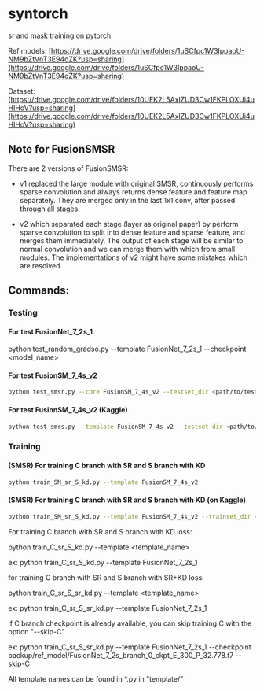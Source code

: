 # syntorch
 sr and mask training on pytorch
 
Ref models:
[https://drive.google.com/drive/folders/1uSCfpc1W3IppaoU-NM9bZtVnT3E94oZK?usp=sharing](https://drive.google.com/drive/folders/1uSCfpc1W3IppaoU-NM9bZtVnT3E94oZK?usp=sharing)

Dataset:
[https://drive.google.com/drive/folders/10UEK2L5AxIZUD3Cw1FKPLOXUi4uHIHoV?usp=sharing](https://drive.google.com/drive/folders/10UEK2L5AxIZUD3Cw1FKPLOXUi4uHIHoV?usp=sharing)

## Note for FusionSMSR

There are 2 versions of FusionSMSR: 

- v1 replaced the large module with original SMSR, continuously performs sparse convolution and always returns dense feature and feature map separately. They are merged only in the last 1x1 conv, after passed through all stages

- v2 which separated each stage (layer as original paper) by perform sparse convolution to split into dense feature and sparse feature, and merges them immediately. The output of each stage will be similar to normal convolution and we can merge them with which from small modules. The implementations of v2 might have some mistakes which are resolved.


## Commands:

### Testing
#### For test FusionNet_7_2s_1
python test_random_gradso.py --template FusionNet_7_2s_1 --checkpoint <model_name>

#### For test FusionSM_7_4s_v2
```bash
python test_smsr.py --core FusionSM_7_4s_v2 --testset_dir <path/to/testset>
```

#### For test FusionSM_7_4s_v2 (Kaggle)
```bash
python test_smrs.py --template FusionSM_7_4s_v2 --testset_dir <path/to/test/set> --checkpoint <checkpoint path>
```

### Training

#### (SMSR) For training C branch with SR and S branch with KD
```bash
python train_SM_sr_S_kd.py --template FusionSM_7_4s_v2
```

#### (SMSR) For training C branch with SR and S branch with KD (on Kaggle)
```bash
python train_SM_sr_S_kd.py --template FusionSM_7_4s_v2 --trainset_dir <trainset path> --testset_dir <testset path>
```

For training C branch with SR and S branch with KD loss:

python train_C_sr_S_kd.py --template <template_name>

ex: python train_C_sr_S_kd.py --template FusionNet_7_2s_1

for training C branch with SR and S branch with SR+KD loss:

python train_C_sr_S_sr_kd.py --template <template_name>

ex: python train_C_sr_S_sr_kd.py --template FusionNet_7_2s_1

if C branch checkpoint is already available, you can skip training C with the option "--skip-C"

ex: python train_C_sr_S_sr_kd.py --template FusionNet_7_2s_1 --checkpoint backup/ref_model/FusionNet_7_2s_branch_0_ckpt_E_300_P_32.778.t7 --skip-C

All template names can be found in *.py in "template/"
